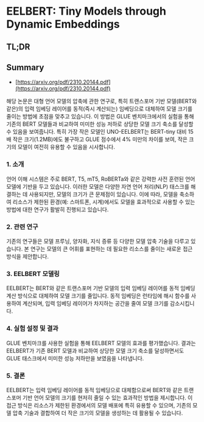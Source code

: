 # EELBERT: Tiny Models through Dynamic Embeddings
## TL;DR
## Summary
- [https://arxiv.org/pdf/2310.20144.pdf](https://arxiv.org/pdf/2310.20144.pdf)

해당 논문은 대형 언어 모델의 압축에 관한 연구로, 특히 트랜스포머 기반 모델(BERT와 같은)의 입력 임베딩 레이어를 동적(즉시 계산되는) 임베딩으로 대체하여 모델 크기를 줄이는 방법에 초점을 맞추고 있습니다. 이 방법은 GLUE 벤치마크에서의 실험을 통해 기존의 BERT 모델들과 비교하여 미미한 성능 저하로 상당한 모델 크기 축소를 달성할 수 있음을 보여줍니다. 특히 가장 작은 모델인 UNO-EELBERT는 BERT-tiny 대비 15배 작은 크기(1.2MB)에도 불구하고 GLUE 점수에서 4% 미만의 차이를 보여, 작은 크기의 모델이 여전히 유용할 수 있음을 시사합니다.

### 1. 소개
언어 이해 시스템은 주로 BERT, T5, mT5, RoBERTa와 같은 강력한 사전 훈련된 언어 모델에 기반을 두고 있습니다. 이러한 모델은 다양한 자연 언어 처리(NLP) 태스크를 해결하는 데 사용되지만, 모델의 크기가 큰 문제점이 있습니다. 이에 따라, 모델을 축소하여 리소스가 제한된 환경(예: 스마트폰, 시계)에서도 모델을 효과적으로 사용할 수 있는 방법에 대한 연구가 활발히 진행되고 있습니다.

### 2. 관련 연구
기존의 연구들은 모델 프루닝, 양자화, 지식 증류 등 다양한 모델 압축 기술을 다루고 있습니다. 본 연구는 모델의 큰 어휘를 표현하는 데 필요한 리소스를 줄이는 새로운 접근 방식을 제안합니다.

### 3. EELBERT 모델링
EELBERT는 BERT와 같은 트랜스포머 기반 모델의 입력 임베딩 레이어를 동적 임베딩 계산 방식으로 대체하여 모델 크기를 줄입니다. 동적 임베딩은 런타임에 해시 함수를 사용하여 계산되며, 입력 임베딩 레이어가 차지하는 공간을 줄여 모델 크기를 감소시킵니다.

### 4. 실험 설정 및 결과
GLUE 벤치마크를 사용한 실험을 통해 EELBERT 모델의 효과를 평가했습니다. 결과는 EELBERT가 기존 BERT 모델과 비교하여 상당한 모델 크기 축소를 달성하면서도 GLUE 태스크에서 미미한 성능 저하만을 보였음을 나타냅니다.

### 5. 결론
EELBERT는 입력 임베딩 레이어를 동적 임베딩으로 대체함으로써 BERT와 같은 트랜스포머 기반 언어 모델의 크기를 현저히 줄일 수 있는 효과적인 방법을 제시합니다. 이 접근 방식은 리소스가 제한된 환경에서의 모델 배포에 특히 유용할 수 있으며, 기존의 모델 압축 기술과 결합하여 더 작은 크기의 모델을 생성하는 데 활용될 수 있습니다.